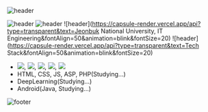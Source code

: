![header](https://capsule-render.vercel.app/api?type=waving&color=auto&height=300&section=header&text=NewPlus%20GitHub&fontSize=90)

![header](https://capsule-render.vercel.app/api?type=transparent&text=YongHwan%20Lee&fontAlign=50&animation=blink&fontSize=40)
![header](https://capsule-render.vercel.app/api?type=transparent&text=1999.03.26&fontAlign=50&animation=blink&fontSize=20)
![header](https://capsule-render.vercel.app/api?type=transparent&text=Jeonbuk National University, IT Engineering&fontAlign=50&animation=blink&fontSize=20)
![header](https://capsule-render.vercel.app/api?type=transparent&text=Tech Stack&fontAlign=50&animation=blink&fontSize=20)
- <img src="https://img.shields.io/badge/C/C++-3766AB?style=flat-square&logo=C++&logoColor=white"/></a>, <img src="https://img.shields.io/badge/Python-3766AB?style=flat-square&logo=Python&logoColor=white"/></a>, <img src="https://img.shields.io/badge/Java-3766AB?style=flat-square&logo=Java&logoColor=white"/></a>, <img src="https://img.shields.io/badge/VB.NET-3766AB?style=flat-square&logo=.NET&logoColor=white"/></a>, <img src="https://img.shields.io/badge/SQL-3766AB?style=flat-square&logo=MySQL&logoColor=white"/></a>
- HTML, CSS, JS, ASP, PHP(Studying...)
- DeepLearning(Studying...)
- Android(Java, Studying...)

![footer](https://capsule-render.vercel.app/api?type=waving&color=auto&height=300&section=footer)
